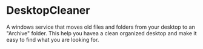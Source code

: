 # DesktopCleaner
A windows service that moves old files and folders from your desktop to an "Archive" folder.
This help you havea a clean organized desktop and make it easy to find what you are looking for.  
